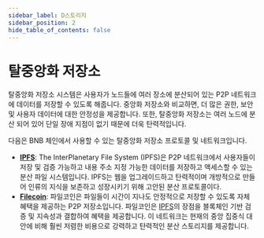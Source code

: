 ```yaml
---
sidebar_label: D스토리지
sidebar_position: 2
hide_table_of_contents: false
---
```


# 탈중앙화 저장소
탈중앙화 저장소 시스템은 사용자가 노드들에 여러 장소에 분산되어 있는 P2P 네트워크에 데이터를 저장할 수 있도록 해줍니다. 중앙화 저장소와 비교하면, 더 많은 권한, 보안 및 사용자 데이터에 대한 안정성을 제공합니다. 또한, 탈중앙화 저장소는 여러 노드에 분산 되어 있어 단일 장애 지점이 없기 때문에 더욱 탄력적입니다.

다음은 BNB 체인에서 사용할 수 있는 탈중앙화 저장소 프로토콜 및 네트워크입니다.

- [**IPFS**](https://ipfs.tech/): The InterPlanetary File System (IPFS)은 P2P 네트워크에서 사용자들이 저장 및 검증 가능하고 내용 주소 지정 가능한 데이터를 저장하고 액세스할 수 있는 분산 파일 시스템입니다. IPFS는 웹을 업그레이드하고 탄력적이며 개방적으로 만들어 인류의 지식을 보존하고 성장시키기 위해 고안된 분산 프로토콜이다.
- [**Filecoin**](https://filecoin.io/build/): 파일코인은 파일들이 시간이 지나도 안정적으로 저장할 수 있도록 자체 혜택을 제공하는 P2P 저장소입니다. 파일코인은 [IPFS](https://docs.filecoin.io/developers/introduction/overview/#)의 장점을 블록체인 기반 검증 및 지속성과 결합하여 혜택을 제공합니다. 이 네트워크는 현재의 중앙 집중식 대안에 비해 훨씬 저렴한 비용으로 강력하고 탄력적인 분산 스토리지를 제공합니다.

